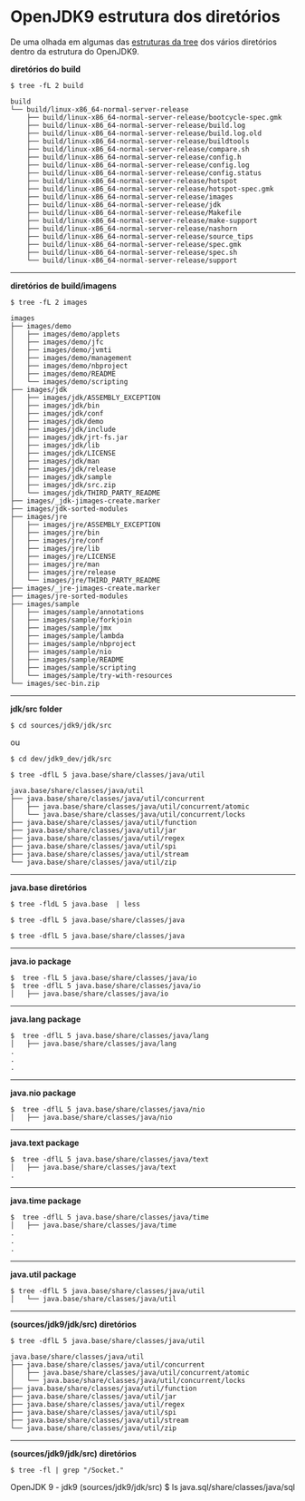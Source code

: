 # OpenJDK9 estrutura dos diretórios

De uma olhada em algumas das [estruturas da tree](https://gist.github.com/neomatrix369/5be36b5af8768353eca4) dos vários diretórios dentro da estrutura do OpenJDK9.

**diretórios do build**
```
$ tree -fL 2 build
```
```
build
└── build/linux-x86_64-normal-server-release
    ├── build/linux-x86_64-normal-server-release/bootcycle-spec.gmk
    ├── build/linux-x86_64-normal-server-release/build.log
    ├── build/linux-x86_64-normal-server-release/build.log.old
    ├── build/linux-x86_64-normal-server-release/buildtools
    ├── build/linux-x86_64-normal-server-release/compare.sh
    ├── build/linux-x86_64-normal-server-release/config.h
    ├── build/linux-x86_64-normal-server-release/config.log
    ├── build/linux-x86_64-normal-server-release/config.status
    ├── build/linux-x86_64-normal-server-release/hotspot
    ├── build/linux-x86_64-normal-server-release/hotspot-spec.gmk
    ├── build/linux-x86_64-normal-server-release/images
    ├── build/linux-x86_64-normal-server-release/jdk
    ├── build/linux-x86_64-normal-server-release/Makefile
    ├── build/linux-x86_64-normal-server-release/make-support
    ├── build/linux-x86_64-normal-server-release/nashorn
    ├── build/linux-x86_64-normal-server-release/source_tips
    ├── build/linux-x86_64-normal-server-release/spec.gmk
    ├── build/linux-x86_64-normal-server-release/spec.sh
    └── build/linux-x86_64-normal-server-release/support
```
---

**diretórios de build/imagens**

``` 
$ tree -fL 2 images
```
```
images
├── images/demo
│   ├── images/demo/applets
│   ├── images/demo/jfc
│   ├── images/demo/jvmti
│   ├── images/demo/management
│   ├── images/demo/nbproject
│   ├── images/demo/README
│   └── images/demo/scripting
├── images/jdk
│   ├── images/jdk/ASSEMBLY_EXCEPTION
│   ├── images/jdk/bin
│   ├── images/jdk/conf
│   ├── images/jdk/demo
│   ├── images/jdk/include
│   ├── images/jdk/jrt-fs.jar
│   ├── images/jdk/lib
│   ├── images/jdk/LICENSE
│   ├── images/jdk/man
│   ├── images/jdk/release
│   ├── images/jdk/sample
│   ├── images/jdk/src.zip
│   └── images/jdk/THIRD_PARTY_README
├── images/_jdk-jimages-create.marker
├── images/jdk-sorted-modules
├── images/jre
│   ├── images/jre/ASSEMBLY_EXCEPTION
│   ├── images/jre/bin
│   ├── images/jre/conf
│   ├── images/jre/lib
│   ├── images/jre/LICENSE
│   ├── images/jre/man
│   ├── images/jre/release
│   └── images/jre/THIRD_PARTY_README
├── images/_jre-jimages-create.marker
├── images/jre-sorted-modules
├── images/sample
│   ├── images/sample/annotations
│   ├── images/sample/forkjoin
│   ├── images/sample/jmx
│   ├── images/sample/lambda
│   ├── images/sample/nbproject
│   ├── images/sample/nio
│   ├── images/sample/README
│   ├── images/sample/scripting
│   └── images/sample/try-with-resources
└── images/sec-bin.zip
```
---
**jdk/src folder**
```
$ cd sources/jdk9/jdk/src
```
ou
```
$ cd dev/jdk9_dev/jdk/src
```

```
$ tree -dflL 5 java.base/share/classes/java/util
 
java.base/share/classes/java/util
├── java.base/share/classes/java/util/concurrent
│   ├── java.base/share/classes/java/util/concurrent/atomic
│   └── java.base/share/classes/java/util/concurrent/locks
├── java.base/share/classes/java/util/function
├── java.base/share/classes/java/util/jar
├── java.base/share/classes/java/util/regex
├── java.base/share/classes/java/util/spi
├── java.base/share/classes/java/util/stream
└── java.base/share/classes/java/util/zip
```
---

**java.base diretórios**
```
$ tree -fldL 5 java.base  | less

$ tree -dflL 5 java.base/share/classes/java  
 
$ tree -dflL 5 java.base/share/classes/java  
```

---

**java.io package**
```
$  tree -flL 5 java.base/share/classes/java/io
$  tree -dflL 5 java.base/share/classes/java/io
│   ├── java.base/share/classes/java/io
```

---

**java.lang package** 
```
$  tree -dflL 5 java.base/share/classes/java/lang
│   ├── java.base/share/classes/java/lang
.
.
.
```
---

**java.nio package**
```
$  tree -dflL 5 java.base/share/classes/java/nio
│   ├── java.base/share/classes/java/nio
```
---

**java.text package**
```
$  tree -dflL 5 java.base/share/classes/java/text
│   ├── java.base/share/classes/java/text
.
```
---

**java.time package**
```
$  tree -dflL 5 java.base/share/classes/java/time
│   ├── java.base/share/classes/java/time
.
.
.
```
---

**java.util package**
```
$ tree -dflL 5 java.base/share/classes/java/util
│   └── java.base/share/classes/java/util
```
---

**(sources/jdk9/jdk/src) diretórios**
```
$ tree -dflL 5 java.base/share/classes/java/util
 
java.base/share/classes/java/util
├── java.base/share/classes/java/util/concurrent
│   ├── java.base/share/classes/java/util/concurrent/atomic
│   └── java.base/share/classes/java/util/concurrent/locks
├── java.base/share/classes/java/util/function
├── java.base/share/classes/java/util/jar
├── java.base/share/classes/java/util/regex
├── java.base/share/classes/java/util/spi
├── java.base/share/classes/java/util/stream
└── java.base/share/classes/java/util/zip
```
---

**(sources/jdk9/jdk/src) diretórios**
```
$ tree -fl | grep "/Socket." 
```
 
OpenJDK 9 - jdk9 (sources/jdk9/jdk/src)
$ ls java.sql/share/classes/java/sql